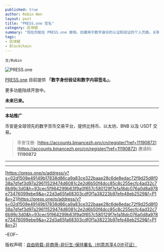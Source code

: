 ```yaml
---
published: true
author: Robin Wen
layout: post
title: "PRESS.one 签名"
category: 区块链
summary: "现在你能在 PRESS.one 做啥。创建用于数字身份的认证和验证的个人页面。关联你各种 SNS 账号或网址，来证明 “你是你”。为文本内容创建数字签名（签名地址 / 内容来源 / 内容版本快照 / 签名时间）。方便地验证他人的数字签名，查看内容快照及签名人身份。融入社群、参与 PRS 生态建设：关注由社群基金运作的『PRS 拓荒者之旅』项目，选择感兴趣 / 能发挥特长的任务完成，并领取 PRS token 作为任务激励。将来 PRESS.one 真正要做的是：基于区块链的数字内容交易及分发网络；利用交易历史的链上存证、可灵活自定义的轻合约、分布式网络、数字货币等技术；推动交易模式的变革，重建数字内容的生产 / 授权 / 分销 / 消费方式。发掘并借助新型的信任关系 / 组织形式 / 驱动模式，重塑内容生产者 / 消费者的角色及关系。去中心化的开放协议，允许任何人基于我们的数据和基础架构来创建应用及内容。透明，高效，平等。"
tags:
- 区块链
- Blockchain
---
```


`文/Robin`

![PRESS.one](https://cdn.dbarobin.com/fFXm7J3.jpg)

[PRESS.one](https://press.one/main/p/22d3a65fa68303cdf0f1a38223b97efe48eb2529) 目前提供 **「数字身份验证和数字内容签名」**。

更多功能陆续开放中。

**未来已来。**

***

**本站推广**

币安是全球领先的数字货币交易平台，提供比特币、以太坊、BNB 以及 USDT 交易。

> 币安注册: [https://accounts.binancezh.pro/cn/register/?ref=11190872](https://accounts.binancezh.pro/cn/register/?ref=11190872)
> 邀请码: **11190872**

***

***

[https://press.one/p/address/v?s=02d1508e49149b17838d86ca9a83ce322baae28c6de8edac72f9d25d8f038a7d1ef3d97a29611529474d6081c2e2d6b50f4dcc85c8c255ecfc4ad32c76b99c3d0&h=93cec5f964299b63f9a0f657c580129f7e1a18dc076a0d8a978e73476099ebe9&a=22d3a65fa68303cdf0f1a38223b97efe48eb2529&f=P1&v=2](https://press.one/p/address/v?s=02d1508e49149b17838d86ca9a83ce322baae28c6de8edac72f9d25d8f038a7d1ef3d97a29611529474d6081c2e2d6b50f4dcc85c8c255ecfc4ad32c76b99c3d0&h=93cec5f964299b63f9a0f657c580129f7e1a18dc076a0d8a978e73476099ebe9&a=22d3a65fa68303cdf0f1a38223b97efe48eb2529&f=P1&v=2)

–EOF–

版权声明：[自由转载-非商用-非衍生-保持署名（创意共享4.0许可证）](http://creativecommons.org/licenses/by-nc-nd/4.0/deed.zh)

